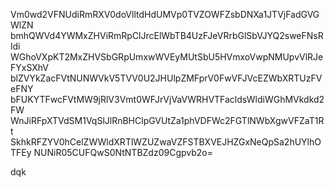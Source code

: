 Vm0wd2VFNUdiRmRXV0doVlltdHdUMVp0TVZOWFZsbDNXa1JTVjFadGVGWlZN
bmhQWVd4YWMxZHViRmRpClJrcElWbTB4UzFJeVRrbGlSbVJYQ2sweFNsRldi
WGhoVXpKT2MxZHVSbGRpUmxwWVEyMUtSbU5HVmxoVwpNMUpvVlRJeFYxSXhV
blZVYkZacFVtNUNWVkV5TVV0U2JHUlpZMFprV0FwVFJVcEZWbXRTUzFVeFNY
bFUKYTFwcFVtMW9jRlV3Vmt0WFJrVjVaVWRHVTFacldsWldiWGhMVkdkd2FW
WnJiRFpXTVdSM1VqSlJlRnBHClpGVUtZa1phVDFWc2FGTlNWbXgwVFZaT1Rt
SkhkRFZYV0hCelZWWldXRTlWZUZwaVZFSTBXVEJHZGxNeQpSa2hUYlhOTFEy
NUNiR05CUFQwS0NtNTBZdz09Cgpvb2o=

dqk